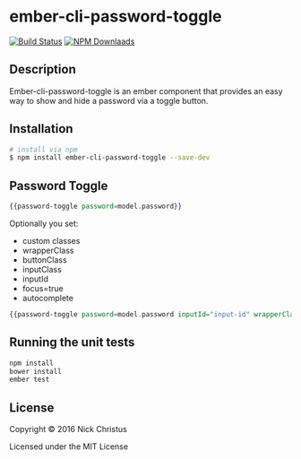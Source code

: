# ember-cli-password-toggle

[![Build Status][]](https://travis-ci.org/nchristus/ember-cli-password-toggle)
[![NPM Downlaads](https://img.shields.io/npm/dm/ember-cli-password-toggle.svg)](https://www.npmjs.org/package/ember-cli-password-toggle)

## Description
Ember-cli-password-toggle is an ember component that provides an easy way to show and hide a password via a toggle button.

## Installation
```sh
# install via npm
$ npm install ember-cli-password-toggle --save-dev
```

## Password Toggle

```hbs
{{password-toggle password=model.password}}
```

Optionally you set:
 - custom classes
  - wrapperClass
  - buttonClass
  - inputClass
 - inputId
 - focus=true
 - autocomplete

```hbs
{{password-toggle password=model.password inputId="input-id" wrapperClass="outerDivClass" buttonClass="buttonCustomClass" inputClass="inputCustomClass" focus=true autocomplete="autocomplete"}}
```

## Running the unit tests
```sh
npm install
bower install
ember test
```

## License

Copyright © 2016 Nick Christus

Licensed under the MIT License


[Build Status]: https://secure.travis-ci.org/nchristus/ember-cli-password-toggle.png?branch=master
